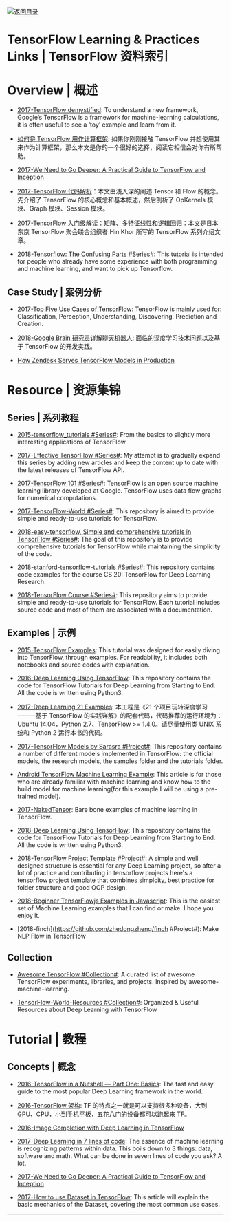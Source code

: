 [![返回目录](https://user-images.githubusercontent.com/5803001/38079637-ff0abcf0-3371-11e8-9b76-ad651620afc7.jpg)](https://github.com/wxyyxc1992/Awesome-Lists)

# TensorFlow Learning & Practices Links | TensorFlow 资料索引

# Overview | 概述

- [2017-TensorFlow demystified](https://chatbotslife.com/tensorflow-demystified-80987184faf7): To understand a new framework, Google’s TensorFlow is a framework for machine-learning calculations, it is often useful to see a ‘toy’ example and learn from it.

* [如何将 TensorFlow 用作计算框架](https://zhuanlan.zhihu.com/p/30719727): 如果你刚刚接触 TensorFlow 并想使用其来作为计算框架，那么本文是你的一个很好的选择，阅读它相信会对你有所帮助。

- [2017-We Need to Go Deeper: A Practical Guide to TensorFlow and Inception](https://parg.co/YqN)

* [2017-TensorFlow 代码解析](https://zhuanlan.zhihu.com/p/25646408)：本文由浅入深的阐述 Tensor 和 Flow 的概念。先介绍了 TensorFlow 的核心概念和基本概述，然后剖析了 OpKernels 模块、Graph 模块、Session 模块。

* [2017-TensorFlow 入门级解读：矩阵、多特征线性和逻辑回归](https://zhuanlan.zhihu.com/p/25352208)：本文是日本东京 TensorFlow 聚会联合组织者 Hin Khor 所写的 TensorFlow 系列介绍文章。

- [2018-Tensorflow: The Confusing Parts #Series#](http://jacobbuckman.com/post/tensorflow-the-confusing-parts-1/): This tutorial is intended for people who already have some experience with both programming and machine learning, and want to pick up Tensorflow.

## Case Study | 案例分析

- [2017-Top Five Use Cases of TensorFlow](https://www.exastax.com/deep-learning/top-five-use-cases-of-tensorflow/): TensorFlow is mainly used for: Classification, Perception, Understanding, Discovering, Prediction and Creation.

* [2018-Google Brain 研究员详解聊天机器人](https://parg.co/Yqf): 面临的深度学习技术问题以及基于 TensorFlow 的开发实践。

- [How Zendesk Serves TensorFlow Models in Production](https://medium.com/zendesk-engineering/how-zendesk-serves-tensorflow-models-in-production-751ee22f0f4b#.x0o7mpnd3)

# Resource | 资源集锦

## Series | 系列教程

- [2015-tensorflow_tutorials #Series#](https://github.com/pkmital/tensorflow_tutorials): From the basics to slightly more interesting applications of TensorFlow

- [2017-Effective TensorFlow #Series#](https://github.com/vahidk/EffectiveTensorFlow): My attempt is to gradually expand this series by adding new articles and keep the content up to date with the latest releases of TensorFlow API.

* [2017-TensorFlow 101 #Series#](https://mubaris.com/2017-10-21/tensorflow-101): TensorFlow is an open source machine learning library developed at Google. TensorFlow uses data flow graphs for numerical computations.

- [2017-TensorFlow-World #Series#](https://github.com/astorfi/TensorFlow-World): This repository is aimed to provide simple and ready-to-use tutorials for TensorFlow.

- [2018-easy-tensorflow, Simple and comprehensive tutorials in TensorFlow #Series#](https://github.com/easy-tensorflow/easy-tensorflow): The goal of this repository is to provide comprehensive tutorials for TensorFlow while maintaining the simplicity of the code.

- [2018-stanford-tensorflow-tutorials #Series#](https://github.com/chiphuyen/stanford-tensorflow-tutorials): This repository contains code examples for the course CS 20: TensorFlow for Deep Learning Research.

- [2018-TensorFlow Course #Series#](https://github.com/open-source-for-science/TensorFlow-Course): This repository aims to provide simple and ready-to-use tutorials for TensorFlow. Each tutorial includes source code and most of them are associated with a documentation.

## Examples | 示例

- [2015-TensorFlow Examples](https://github.com/aymericdamien/TensorFlow-Examples): This tutorial was designed for easily diving into TensorFlow, through examples. For readability, it includes both notebooks and source codes with explanation.

- [2016-Deep Learning Using TensorFlow](https://github.com/anujdutt9/TensorFlow-DeepLearning): This repository contains the code for TensorFlow Tutorials for Deep Learning from Starting to End. All the code is written using Python3.

* [2017-Deep Learning 21 Examples](https://github.com/hzy46/Deep-Learning-21-Examples): 本工程是《21 个项目玩转深度学习———基于 TensorFlow 的实践详解》的配套代码，代码推荐的运行环境为：Ubuntu 14.04，Python 2.7、TensorFlow >= 1.4.0。请尽量使用类 UNIX 系统和 Python 2 运行本书的代码。

* [2017-TensorFlow Models by Sarasra #Project#](https://github.com/Sarasra/models): This repository contains a number of different models implemented in TensorFlow: the official models, the research models, the samples folder and the tutorials folder.

- [Android TensorFlow Machine Learning Example](http://6me.us/GbWFKx): This article is for those who are already familiar with machine learning and know how to the build model for machine learning(for this example I will be using a pre-trained model).

- [2017-NakedTensor](https://github.com/jostmey/NakedTensor): Bare bone examples of machine learning in TensorFlow.

* [2018-Deep Learning Using TensorFlow](https://github.com/anujdutt9/TensorFlow-DeepLearning):
  This repository contains the code for TensorFlow Tutorials for Deep Learning from Starting to End. All the code is written using Python3.

- [2018-TensorFlow Project Template #Project#](https://github.com/Mrgemy95/TensorFlow-Project-Template): A simple and well designed structure is essential for any Deep Learning project, so after a lot of practice and contributing in tensorflow projects here's a tensorflow project template that combines simplcity, best practice for folder structure and good OOP design.

* [2018-Beginner TensorFlowjs Examples in Javascript](https://hpssjellis.github.io/beginner-tensorflowjs-examples-in-javascript/): This is the easiest set of Machine Learning examples that I can find or make. I hope you enjoy it.

- [2018-finch](https://github.com/zhedongzheng/finch #Project#): Make NLP Flow in TensorFlow

## Collection

- [Awesome TensorFlow #Collection#](https://github.com/jtoy/awesome-tensorflow#github-projects): A curated list of awesome TensorFlow experiments, libraries, and projects. Inspired by awesome-machine-learning.

- [TensorFlow-World-Resources #Collection#](https://github.com/astorfi/TensorFlow-World-Resources): Organized & Useful Resources about Deep Learning with TensorFlow

# Tutorial | 教程

## Concepts | 概念

- [2016-TensorFlow in a Nutshell — Part One: Basics](https://medium.com/@camrongodbout/tensorflow-in-a-nutshell-part-one-basics-3f4403709c9d#.m0948trt3): The fast and easy guide to the most popular Deep Learning framework in the world.

- [2016-TensorFlow 架构](http://blog.csdn.net/stdcoutzyx/article/details/51645396): TF 的特点之一就是可以支持很多种设备，大到 GPU、CPU，小到手机平板，五花八门的设备都可以跑起来 TF。

* [2016-Image Completion with Deep Learning in TensorFlow](http://bamos.github.io/2016/08/09/deep-completion/)

* [2017-Deep Learning in 7 lines of code](https://chatbotslife.com/deep-learning-in-7-lines-of-code-7879a8ef8cfb): The essence of machine learning is recognizing patterns within data. This boils down to 3 things: data, software and math. What can be done in seven lines of code you ask? A lot.

* [2017-We Need to Go Deeper: A Practical Guide to TensorFlow and Inception](http://6me.us/s2n)

- [2017-How to use Dataset in TensorFlow](https://towardsdatascience.com/how-to-use-dataset-in-tensorflow-c758ef9e4428): This article will explain the basic mechanics of the Dataset, covering the most common use cases.

---
